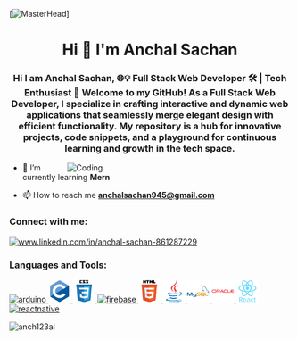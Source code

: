 [![MasterHead](https://media.licdn.com/dms/image/D5612AQH0ZLnnr-MrrA/article-cover_image-shrink_600_2000/0/1711260192637?e=2147483647&v=beta&t=24VCqnhHe-zf8sgHPOgUsarLNDmhqyc1-RxiVTyLS9I)]
<h1 align="center">Hi 👋 I'm Anchal Sachan</h1>
<h3 align="center">Hi I am Anchal Sachan, 🌐💡 Full Stack Web Developer 🛠 | Tech Enthusiast 🚀 Welcome to my GitHub! As a Full Stack Web Developer, I specialize in crafting interactive and dynamic web applications that seamlessly merge elegant design with efficient functionality. My repository is a hub for innovative projects, code snippets, and a playground for continuous learning and growth in the tech space.</h3>
<img align = "right" alt="Coding" width="400" src="https://t3.ftcdn.net/jpg/03/29/36/40/360_F_329364028_wVuGGblS5BxfbbQYiPMZzpzOuAYUBkzx.jpg">

- 🌱 I’m currently learning **Mern**

- 📫 How to reach me **anchalsachan945@gmail.com**

<h3 align="left">Connect with me:</h3>
<p align="left">
<a href="https://linkedin.com/in/www.linkedin.com/in/anchal-sachan-861287229" target="blank"><img align="center" src="https://raw.githubusercontent.com/rahuldkjain/github-profile-readme-generator/master/src/images/icons/Social/linked-in-alt.svg" alt="www.linkedin.com/in/anchal-sachan-861287229" height="30" width="40" /></a>
</p>

<h3 align="left">Languages and Tools:</h3>
<p align="left"> <a href="https://www.arduino.cc/" target="_blank" rel="noreferrer"> <img src="https://cdn.worldvectorlogo.com/logos/arduino-1.svg" alt="arduino" width="40" height="40"/> </a> <a href="https://www.cprogramming.com/" target="_blank" rel="noreferrer"> <img src="https://raw.githubusercontent.com/devicons/devicon/master/icons/c/c-original.svg" alt="c" width="40" height="40"/> </a> <a href="https://www.w3schools.com/css/" target="_blank" rel="noreferrer"> <img src="https://raw.githubusercontent.com/devicons/devicon/master/icons/css3/css3-original-wordmark.svg" alt="css3" width="40" height="40"/> </a> <a href="https://firebase.google.com/" target="_blank" rel="noreferrer"> <img src="https://www.vectorlogo.zone/logos/firebase/firebase-icon.svg" alt="firebase" width="40" height="40"/> </a> <a href="https://www.w3.org/html/" target="_blank" rel="noreferrer"> <img src="https://raw.githubusercontent.com/devicons/devicon/master/icons/html5/html5-original-wordmark.svg" alt="html5" width="40" height="40"/> </a> <a href="https://www.java.com" target="_blank" rel="noreferrer"> <img src="https://raw.githubusercontent.com/devicons/devicon/master/icons/java/java-original.svg" alt="java" width="40" height="40"/> </a> <a href="https://www.mysql.com/" target="_blank" rel="noreferrer"> <img src="https://raw.githubusercontent.com/devicons/devicon/master/icons/mysql/mysql-original-wordmark.svg" alt="mysql" width="40" height="40"/> </a> <a href="https://www.oracle.com/" target="_blank" rel="noreferrer"> <img src="https://raw.githubusercontent.com/devicons/devicon/master/icons/oracle/oracle-original.svg" alt="oracle" width="40" height="40"/> </a> <a href="https://reactjs.org/" target="_blank" rel="noreferrer"> <img src="https://raw.githubusercontent.com/devicons/devicon/master/icons/react/react-original-wordmark.svg" alt="react" width="40" height="40"/> </a> <a href="https://reactnative.dev/" target="_blank" rel="noreferrer"> <img src="https://reactnative.dev/img/header_logo.svg" alt="reactnative" width="40" height="40"/> </a> </p>

<p><img align="center" src="https://github-readme-stats.vercel.app/api/top-langs?username=anch123al&show_icons=true&locale=en&layout=compact" alt="anch123al" /></p>
